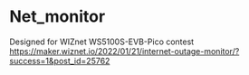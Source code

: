 # Net_monitor

Designed for WIZnet WS5100S-EVB-Pico contest
https://maker.wiznet.io/2022/01/21/internet-outage-monitor/?success=1&post_id=25762
